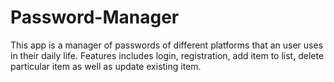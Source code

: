 # Password-Manager

This app is a manager of passwords of different platforms that an user uses in their daily life. Features includes login, registration, add item to list, delete particular item as well as update existing item.
